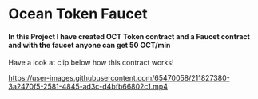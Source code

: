 # Ocean Token Faucet

#### In this Project I have created OCT Token contract and a Faucet contract and with the faucet anyone can get 50 OCT/min

Have a look at clip below how this contract works!



https://user-images.githubusercontent.com/65470058/211827380-3a2470f5-2581-4845-ad3c-d4bfb66802c1.mp4
